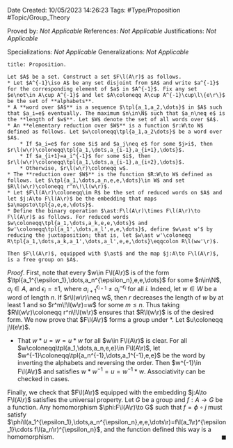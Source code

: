<div class="topSpace"></div>

Date Created: 10/05/2023 14:26:23
Tags: #Type/Proposition #Topic/Group_Theory

Proved by: _Not Applicable_
References: _Not Applicable_
Justifications: _Not Applicable_

Specializations: _Not Applicable_
Generalizations: _Not Applicable_

``` ad-Proposition
title: Proposition.

Let $A$ be a set. Construct a set $F\l(A\r)$ as follows.
* Let $A^{-1}\iso A$ be any set disjoint from $A$ and write $a^{-1}$ for the corresponding element of $a$ in $A^{-1}$. Fix any set $e\not\in A\cup A^{-1}$ and let $A\coloneqq A\cup A^{-1}\cup\l\{e\r\}$ be the set of **alphabets**.
* A **word over $A$** is a sequence $\tpl{a_1,a_2,\dots}$ in $A$ such that $a_i=e$ eventually. The maximum $n\in\N$ such that $a_n\neq e$ is the **length of $w$**. Let $W$ denote the set of all words over $A$.
* An **elementary reduction over $W$** is a function $r:W\to W$ defined as follows. Let $w\coloneqq\tpl{a_1,a_2\dots}$ be a word over $A$.
    * If $a_i=e$ for some $i$ and $a_j\neq e$ for some $j>i$, then $r\l(w\r)\coloneqq\tpl{a_1,\dots,a_{i-1},a_{i+1},\dots}$.
    * If $a_{i+1}=a_i^{-1}$ for some $i$, then $r\l(w\r)\coloneqq\tpl{a_1,\dots,a_{i-1},a_{i+2},\dots}$.
    * Otherwise, $r\l(w\r)\coloneqq w$.
* The **reduction over $W$** is the function $R:W\to W$ defined as follows. Let $\tpl{a_1,\dots,a_n,e,e,\dots}\in W$ and set $R\l(w\r)\coloneqq r^n\!\l(w\r)$.
* Let $F\l(A\r)\coloneqq\im R$ be the set of reduced words on $A$ and let $j:A\to F\l(A\r)$ be the embedding that maps $a\mapsto\tpl{a,e,e,\dots}$.
* Define the binary operation $\ast:F\l(A\r)\times F\l(A\r)\to F\l(A\r)$ as follows. For reduced words $w\coloneqq\tpl{a_1,\dots,a_k,e,e,\dots}$ and $w'\coloneqq\tpl{a_1',\dots,a_l',e,e,\dots}$, define $w\ast w'$ by reducing the juxtaposition; that is, let $w\ast w'\coloneqq R\tpl{a_1,\dots,a_k,a_1',\dots,a_l',e,e,\dots}\eqqcolon R\l(ww'\r)$.

Then $F\l(A\r)$, equipped with $\ast$ and the map $j:A\to F\l(A\r)$, is a free group on $A$.

```

_Proof_. First, note that every $w\in F\l(A\r)$ is of the form $\tpl{a_1^{\epsilon_1},\dots,a_n^{\epsilon_n},e,e,\dots}$ for some $n\in\N$, $a_i\in A$, and $\epsilon_i=\pm1$, where $a_{i+1}^{\epsilon_{i+1}}\neq a_i^{-\epsilon_i}$ for all $i$. Indeed, let $w\in W$ be a word of length $n$. If $r\l(w\r)\neq w$, then $r$ decreases the length of $w$ by at least $1$ and so $r^m\!\l(w\r)=w$ for some $m\leq n$. Thus taking $R\l(w\r)\coloneqq r^n\!\l(w\r)$ ensures that $R\l(w\r)$ is of the desired form. We now prove that $F\l(A\r)$ forms a group under $\ast$. Let $u\coloneqq j\l(e\r)$.
* That $w\ast u=w=u\ast w$ for all $w\in F\l(A\r)$ is clear. For all $w\coloneqq\tpl{a_1,\dots,a_n,e,e}\in F\l(A\r)$, let $w^{-1}\coloneqq\tpl{a_n^{-1},\dots,a_1^{-1},e,e}$ be the word by inverting the alphabets and reversing the order. Then $w^{-1}\in F\l(A\r)$ and satisfies $w\ast w^{-1}=u=w^{-1}\ast w$. Associativity can be checked in cases.

Finally, we check that $F\l(A\r)$ equipped with the embedding $j:A\to F\l(A\r)$ satisfies the universal property. Let $G$ be a group and $f:A\to G$ be a function. Any homomorphism $\phi:F\l(A\r)\to G$ such that $f=\phi\circ j$ must satisfy $\phi\l(a_1^{\epsilon_1},\dots,a_n^{\epsilon_n},e,e,\dots\r)=f\l(a_1\r)^{\epsilon_1}\cdots f\l(a_n\r)^{\epsilon_n}$, and the function defined this way is a homomorphism.<span style="float:right;">$\blacksquare$</span>
